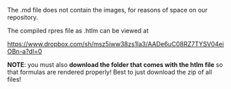 The .md file does not contain the images, for reasons of space on our repository. 

The compiled rpres file as .htlm can be viewed at 

https://www.dropbox.com/sh/msz5iww38zs1la3/AADe6uC08RZ7TYSV04eiOBn-a?dl=0

**NOTE**: you must also **download the folder that comes with the htlm file** so that formulas are rendered properly! Best to just download the zip of all files!
